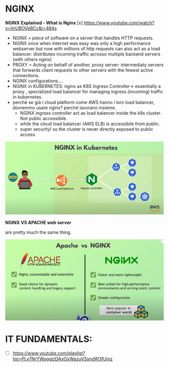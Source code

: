 # **NGINX**

**NGINX Explained - What is Nginx**
[x]  https://www.youtube.com/watch?v=iInUBOVeBCc&t=484s

- NGINX = piece of software on a server that handles HTTP requests.
- NGINX once when internet was easy was only a high performance webserver but now with millions of http requests can also act as a load balancer: distributes incoming traffic acrosso multiple backend servers (with others nginx)
- PROXY = Acting on behalf of another, proxy server: intermediaty servers that forwards client requests to other servers with the fewest active connections.
- NGINX configurations….
- NGINX in KUBERNETES: nginx as K8S Ingress Controller→ essentially a proxy , specialized load balancer for managing ingress (incoming) traffic in kubernetes.
- perché se già i cloud platform come AWS hanno i loro load balancer, dovremmo usare nginx? perché lavorano insieme.
    - NGINX ingress controller act as load balancer inside the k8s cluster. Not public accessibile.
    - while the cloud load balancer (AWS ELB) is accessibile from public.
    - super security! so the cluster is never directly exposed to public access
        
        
![alt text](attachments/elbnginx.png)

**NGINX VS APACHE web server**

are pretty much the same thing. 

![alt text](attachments/nginxvsapache.png)



# **IT FUNDAMENTALS:**
- [ ]  https://www.youtube.com/playlist?list=PLy7NrYWoggjzDAxOxWazuVSsndW3fUinz